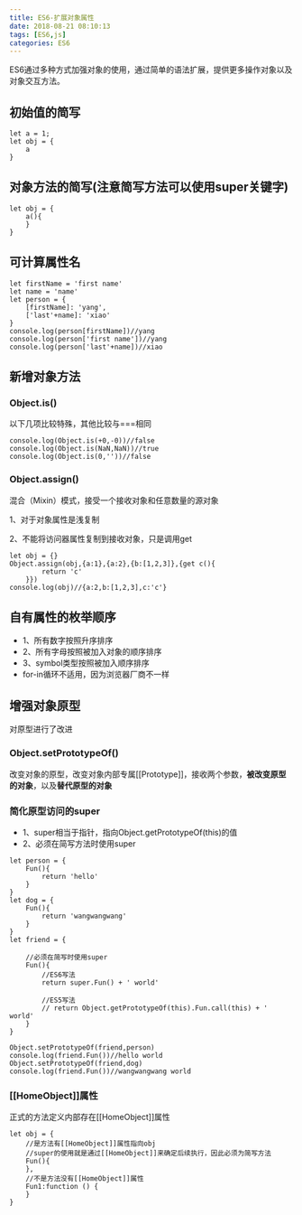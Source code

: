```yaml
---
title: ES6-扩展对象属性
date: 2018-08-21 08:10:13
tags: [ES6,js]
categories: ES6
---
```



ES6通过多种方式加强对象的使用，通过简单的语法扩展，提供更多操作对象以及对象交互方法。
## 初始值的简写

```
let a = 1;
let obj = {
    a
}
```


## 对象方法的简写(注意简写方法可以使用super关键字)

```
let obj = {
    a(){
    }
}
```


## 可计算属性名

```
let firstName = 'first name'
let name = 'name'
let person = {
    [firstName]: 'yang',
    ['last'+name]: 'xiao'
}
console.log(person[firstName])//yang
console.log(person['first name'])//yang
console.log(person['last'+name])//xiao
```


## 新增对象方法

### Object.is()
以下几项比较特殊，其他比较与===相同

```
console.log(Object.is(+0,-0))//false
console.log(Object.is(NaN,NaN))//true
console.log(Object.is(0,''))//false
```

### Object.assign()
混合（Mixin）模式，接受一个接收对象和任意数量的源对象

1、对于对象属性是浅复制

2、不能将访问器属性复制到接收对象，只是调用get


```
let obj = {}
Object.assign(obj,{a:1},{a:2},{b:[1,2,3]},{get c(){
        return 'c'
    }})
console.log(obj)//{a:2,b:[1,2,3],c:'c'}
```

## 自有属性的枚举顺序
 * 1、所有数字按照升序排序
 * 2、所有字母按照被加入对象的顺序排序
 * 3、symbol类型按照被加入顺序排序
 * for-in循环不适用，因为浏览器厂商不一样

## 增强对象原型

对原型进行了改进
### Object.setPrototypeOf()
改变对象的原型，改变对象内部专属[[Prototype]]，接收两个参数，**被改变原型的对象**，以及**替代原型的对象**

### 简化原型访问的super
 * 1、super相当于指针，指向Object.getPrototypeOf(this)的值
 * 2、必须在简写方法时使用super


```
let person = {
    Fun(){
        return 'hello'
    }
}
let dog = {
    Fun(){
        return 'wangwangwang'
    }
}
let friend = {

    //必须在简写时使用super
    Fun(){
        //ES6写法
        return super.Fun() + ' world'

        //ES5写法
        // return Object.getPrototypeOf(this).Fun.call(this) + ' world'
    }
}

Object.setPrototypeOf(friend,person)
console.log(friend.Fun())//hello world
Object.setPrototypeOf(friend,dog)
console.log(friend.Fun())//wangwangwang world
```


### [[HomeObject]]属性
正式的方法定义内部存在[[HomeObject]]属性

```
let obj = {
    //是方法有[[HomeObject]]属性指向obj
    //super的使用就是通过[[HomeObject]]来确定后续执行，因此必须为简写方法
    Fun(){
    },
    //不是方法没有[[HomeObject]]属性
    Fun1:function () {
    }
}
```

